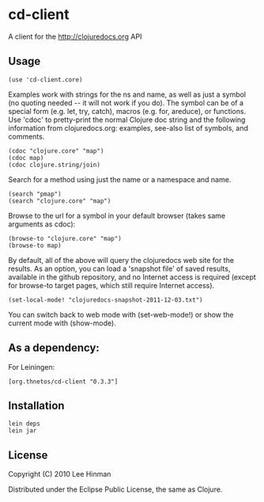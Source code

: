 # cd-client

A client for the http://clojuredocs.org API

## Usage

    (use 'cd-client.core)
    
Examples work with strings for the ns and name, as well as just a
symbol (no quoting needed -- it will not work if you do).  The symbol
can be of a special form (e.g. let, try, catch), macros (e.g. for,
areduce), or functions.  Use 'cdoc' to pretty-print the normal Clojure
doc string and the following information from clojuredocs.org:
examples, see-also list of symbols, and comments.

    (cdoc "clojure.core" "map")
    (cdoc map)
    (cdoc clojure.string/join)

Search for a method using just the name or a namespace and name.

    (search "pmap")
    (search "clojure.core" "map")

Browse to the url for a symbol in your default browser (takes same
arguments as cdoc):

    (browse-to "clojure.core" "map")
    (browse-to map)

By default, all of the above will query the clojuredocs web site for
the results.  As an option, you can load a 'snapshot file' of saved
results, available in the github repository, and no Internet access is
required (except for browse-to target pages, which still require
Internet access).

    (set-local-mode! "clojuredocs-snapshot-2011-12-03.txt")

You can switch back to web mode with (set-web-mode!) or show the
current mode with (show-mode).

## As a dependency:

For Leiningen:

    [org.thnetos/cd-client "0.3.3"]

## Installation

    lein deps
    lein jar

## License

Copyright (C) 2010 Lee Hinman

Distributed under the Eclipse Public License, the same as Clojure.
